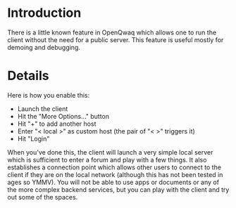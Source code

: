 # Introduction #

There is a little known feature in OpenQwaq which allows one to run the client without the need for a public server. This feature is useful mostly for demoing and debugging.


# Details #

Here is how you enable this:
  * Launch the client
  * Hit the "More Options..." button
  * Hit "+" to add another host
  * Enter "< local >" as custom host (the pair of "< >" triggers it)
  * Hit "Login"

When you've done this, the client will launch a very simple local
server which is sufficient to enter a forum and play with a few
things. It also establishes a connection point which allows other
users to connect to the client if they are on the local network
(although this has not been tested in ages so YMMV). You will not be
able to use apps or documents or any of the more complex backend
services, but you can play with the client and try out some of the
spaces.